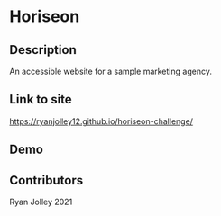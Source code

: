 # Horiseon

## Description
An accessible website for a sample marketing agency. 

## Link to site
https://ryanjolley12.github.io/horiseon-challenge/

## Demo


## Contributors
Ryan Jolley 2021 